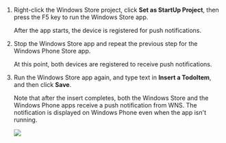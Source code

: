 
1. Right-click the Windows Store project, click **Set as StartUp Project**, then press the F5 key to run the Windows Store app.
    
    After the app starts, the device is registered for push notifications.

2. Stop the Windows Store app and repeat the previous step for the Windows Phone Store app.

    At this point, both devices are registered to receive push notifications.

3. Run the Windows Store app again, and type text in **Insert a TodoItem**, and then click **Save**.

    Note that after the insert completes, both the Windows Store and the Windows Phone apps receive a push notification from WNS. The notification is displayed on Windows Phone even when the app isn't running.

    ![](./media/app-service-mobile-windows-universal-test-push/mobile-quickstart-push5-wp8.png)



<!--HONumber=Apr16_HO1-->



